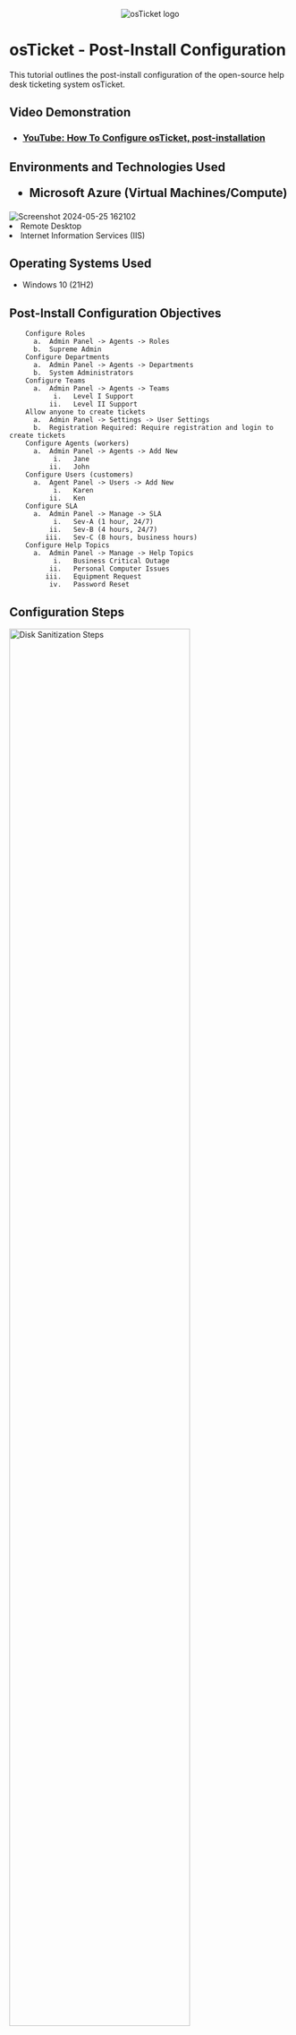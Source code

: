 <p align="center">
<img src="https://i.imgur.com/Clzj7Xs.png" alt="osTicket logo"/>
</p>

<h1>osTicket - Post-Install Configuration</h1>
This tutorial outlines the post-install configuration of the open-source help desk ticketing system osTicket.<br />


<h2>Video Demonstration</h2>

- ### [YouTube: How To Configure osTicket, post-installation](https://www.youtube.com)

<h2>Environments and Technologies Used


- Microsoft Azure (Virtual Machines/Compute) </h2>![Screenshot 2024-05-25 162102](https://github.com/hardik1017/osticket-post-installation-config/assets/170269652/500cbe0b-f660-4831-ab07-69d274bc43f9)
- Remote Desktop
- Internet Information Services (IIS)

<h2>Operating Systems Used </h2>

- Windows 10</b> (21H2)

<h2>Post-Install Configuration Objectives</h2>

        Configure Roles
          a.  Admin Panel -> Agents -> Roles
          b.  Supreme Admin
        Configure Departments
          a.  Admin Panel -> Agents -> Departments
          b.  System Administrators
        Configure Teams
          a.  Admin Panel -> Agents -> Teams
               i.   Level I Support
              ii.   Level II Support
        Allow anyone to create tickets
          a.  Admin Panel -> Settings -> User Settings
          b.  Registration Required: Require registration and login to create tickets 
        Configure Agents (workers)
          a.  Admin Panel -> Agents -> Add New
               i.   Jane
              ii.   John
        Configure Users (customers)
          a.  Agent Panel -> Users -> Add New
               i.   Karen
              ii.   Ken
        Configure SLA
          a.  Admin Panel -> Manage -> SLA
               i.   Sev-A (1 hour, 24/7)
              ii.   Sev-B (4 hours, 24/7)
             iii.   Sev-C (8 hours, business hours)
        Configure Help Topics
          a.  Admin Panel -> Manage -> Help Topics
               i.   Business Critical Outage
              ii.   Personal Computer Issues
             iii.   Equipment Request
              iv.   Password Reset



<h2>Configuration Steps</h2>

<p>
<img src="https://i.imgur.com/DJmEXEB.png" height="80%" width="80%" alt="Disk Sanitization Steps"/>
</p>
<p>
Lorem ipsum dolor sit amet, consectetur adipiscing elit, sed do eiusmod tempor incididunt ut labore et dolore magna aliqua. Ut enim ad minim veniam, quis nostrud exercitation ullamco laboris nisi ut aliquip ex ea commodo consequat. Duis aute irure dolor in reprehenderit in voluptate velit esse cillum dolore eu fugiat nulla pariatur.
</p>
<br />

<p>
<img src="https://i.imgur.com/DJmEXEB.png" height="80%" width="80%" alt="Disk Sanitization Steps"/>
</p>
<p>
Lorem ipsum dolor sit amet, consectetur adipiscing elit, sed do eiusmod tempor incididunt ut labore et dolore magna aliqua. Ut enim ad minim veniam, quis nostrud exercitation ullamco laboris nisi ut aliquip ex ea commodo consequat. Duis aute irure dolor in reprehenderit in voluptate velit esse cillum dolore eu fugiat nulla pariatur.
</p>
<br />

<p>
<img src="https://i.imgur.com/DJmEXEB.png" height="80%" width="80%" alt="Disk Sanitization Steps"/>
</p>
<p>
Lorem ipsum dolor sit amet, consectetur adipiscing elit, sed do eiusmod tempor incididunt ut labore et dolore magna aliqua. Ut enim ad minim veniam, quis nostrud exercitation ullamco laboris nisi ut aliquip ex ea commodo consequat. Duis aute irure dolor in reprehenderit in voluptate velit esse cillum dolore eu fugiat nulla pariatur.
</p>
<br />
